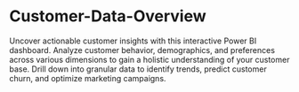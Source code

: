 # Customer-Data-Overview
Uncover actionable customer insights with this interactive Power BI dashboard. Analyze customer behavior, demographics, and preferences across various dimensions to gain a holistic understanding of your customer base. Drill down into granular data to identify trends, predict customer churn, and optimize marketing campaigns.
